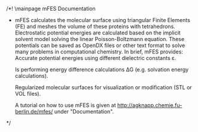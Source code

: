 /*! \mainpage mFES Documentation
 *  mFES calculates the molecular surface using triangular Finite Elements (FE) and meshes the volume of these proteins with tetrahedrons. Electrostatic potential energies are calculated based on the implicit solvent model solving the linear Poisson-Boltzmann equation. These potentials can be saved as OpenDX files or other text format to solve many problems in computational chemistry. In brief, mFES provides:
    Accurate potential energies using different dielectric constants ε.

    Is performing energy difference calculations ΔG (e.g. solvation energy calculations).

    Regularized molecular surfaces for visualization or modification (STL or VOL files).

    A tutorial on how to use mFES is given at http://agknapp.chemie.fu-berlin.de/mfes/ under "Documentation".

 */

